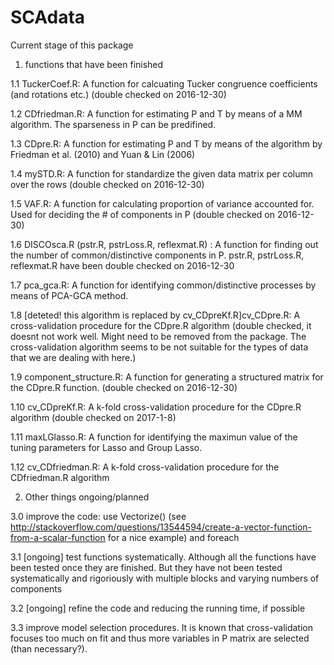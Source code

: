 

# SCAdata

Current stage of this package

1. functions that have been finished

  1.1 TuckerCoef.R: A function for calcuating Tucker congruence coefficients (and rotations etc.) (double checked on 2016-12-30)
  
  1.2 CDfriedman.R: A function for estimating P and T by means of a MM algorithm. The sparseness in P can be predifined. 
  
  1.3 CDpre.R: A function for estimating P and T by means of the algorithm by Friedman et al. (2010) and Yuan & Lin (2006)
  
  1.4 mySTD.R: A function for standardize the given data matrix per column over the rows (double checked on 2016-12-30)
  
  1.5 VAF.R: A function for calculating proportion of variance accounted for. Used for deciding the # of components in P (double checked on 2016-12-30)
  
  1.6 DISCOsca.R (pstr.R, pstrLoss.R, reflexmat.R) : A function for finding out the number of common/distinctive components in P. pstr.R, pstrLoss.R, reflexmat.R have been double checked on 2016-12-30
  
  1.7 pca_gca.R: A function for identifying common/distinctive processes by means of PCA-GCA method. 
  
  1.8 [deteted! this algorithm is replaced by cv_CDpreKf.R]cv_CDpre.R: A cross-validation procedure for the CDpre.R algorithm (double checked, it doesnt not work well. Might need to be removed from the package. The cross-validation algorithm seems to be not suitable for the types of data that we are dealing with here.)
  
  1.9 component_structure.R: A function for generating a structured matrix for the CDpre.R function. (double checked on 2016-12-30)
  
  1.10 cv_CDpreKf.R: A k-fold cross-validation procedure for the CDpre.R algorithm (double checked on 2017-1-8)
  
  1.11 maxLGlasso.R: A function for identifying the maximun value of the tuning parameters for Lasso and Group Lasso. 
  
  1.12 cv_CDfriedman.R: A k-fold cross-validation procedure for the CDfriedman.R algorithm
  
  2. Other things ongoing/planned

  3.0 improve the code: use Vectorize() (see http://stackoverflow.com/questions/13544594/create-a-vector-function-from-a-scalar-function for a nice example) and foreach 

  3.1 [ongoing] test functions systematically. Although all the functions have been tested once they are finished. But they have not been tested systematically and rigoriously with multiple blocks and varying numbers of components
  
  3.2 [ongoing] refine the code and reducing the running time, if possible
  
  3.3 improve model selection procedures. It is known that cross-validation focuses too much on fit and thus more variables in P matrix are selected (than necessary?). 
  
  
